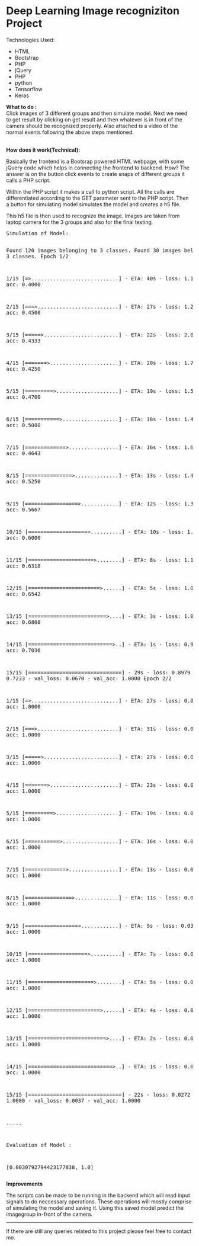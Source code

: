 <h1>Deep Learning Image recogniziton Project</h1>

Technologies Used:
<ul>
  <li>
  HTML
  </li>
  <li>
  Bootstrap
  </li>
  <li>
  PHP
  </li>
  <li>
  jQuery
  </li>
  <li>
  PHP
  </li>
  <li>
  python
  </li>
  <li>
  Tensorflow
  </li>
  <li>
  Keras
  </li>

</ul>


<b>What to do :</b>
<br>
Click images of 3 different groups and then simulate model. Next we need to get result by clicking on get result and then whatever is in front of the camera should be recognized properly.
Also attached is a video of the normal events following the above steps mentioned.

<br>
<b>How does it work(Technical):</b>
<p>Basically the frontend is a Bootsrap powered HTML webpage, with some jQuery code which helps in connecting the frontend to backend. How? The answer is on the button click events to create snaps of different groups it calls a PHP script.</p>

<p>Within the PHP script it makes a call to python script. All the calls are differentiated according to the GET parameter sent to the PHP script. Then a button for simulating model simulates the model and creates a h5 file.</p>

<p>This h5 file is then used to recognize the image. Images are taken from laptop camera for the 3 groups and also for the final testing.</p>
<pre>
Simulation of Model: 

Found 120 images belonging to 3 classes.
Found 30 images belonging to 3 classes.
Epoch 1/2

 1/15 [=>............................] - ETA: 40s - loss: 1.1104 - acc: 0.4000

 2/15 [===>..........................] - ETA: 27s - loss: 1.2210 - acc: 0.4500

 3/15 [=====>........................] - ETA: 22s - loss: 2.0328 - acc: 0.4333

 4/15 [=======>......................] - ETA: 20s - loss: 1.7875 - acc: 0.4250

 5/15 [=========>....................] - ETA: 19s - loss: 1.5597 - acc: 0.4700

 6/15 [===========>..................] - ETA: 18s - loss: 1.4218 - acc: 0.5000

 7/15 [=============>................] - ETA: 16s - loss: 1.6278 - acc: 0.4643

 8/15 [===============>..............] - ETA: 13s - loss: 1.4966 - acc: 0.5250

 9/15 [=================>............] - ETA: 12s - loss: 1.3725 - acc: 0.5667

10/15 [===================>..........] - ETA: 10s - loss: 1.2600 - acc: 0.6000

11/15 [=====================>........] - ETA: 8s - loss: 1.1678 - acc: 0.6318 

12/15 [=======================>......] - ETA: 5s - loss: 1.0867 - acc: 0.6542

13/15 [=========================>....] - ETA: 3s - loss: 1.0215 - acc: 0.6808

14/15 [===========================>..] - ETA: 1s - loss: 0.9566 - acc: 0.7036

15/15 [==============================] - 29s - loss: 0.8979 - acc: 0.7233 - val_loss: 0.0670 - val_acc: 1.0000
Epoch 2/2

 1/15 [=>............................] - ETA: 27s - loss: 0.0890 - acc: 1.0000

 2/15 [===>..........................] - ETA: 31s - loss: 0.0737 - acc: 1.0000

 3/15 [=====>........................] - ETA: 27s - loss: 0.0617 - acc: 1.0000

 4/15 [=======>......................] - ETA: 23s - loss: 0.0550 - acc: 1.0000

 5/15 [=========>....................] - ETA: 19s - loss: 0.0503 - acc: 1.0000

 6/15 [===========>..................] - ETA: 16s - loss: 0.0474 - acc: 1.0000

 7/15 [=============>................] - ETA: 13s - loss: 0.0441 - acc: 1.0000

 8/15 [===============>..............] - ETA: 11s - loss: 0.0401 - acc: 1.0000

 9/15 [=================>............] - ETA: 9s - loss: 0.0370 - acc: 1.0000 

10/15 [===================>..........] - ETA: 7s - loss: 0.0366 - acc: 1.0000

11/15 [=====================>........] - ETA: 5s - loss: 0.0353 - acc: 1.0000

12/15 [=======================>......] - ETA: 4s - loss: 0.0326 - acc: 1.0000

13/15 [=========================>....] - ETA: 2s - loss: 0.0303 - acc: 1.0000

14/15 [===========================>..] - ETA: 1s - loss: 0.0288 - acc: 1.0000

15/15 [==============================] - 22s - loss: 0.0272 - acc: 1.0000 - val_loss: 0.0037 - val_acc: 1.0000

.....

Evaluation of Model :

[0.0030792794423177838, 1.0]
</pre>

<b>Improvements</b>

<p>
The scripts can be made to be running in the backend which will read input signals to do neccessary operations. These operations will mostly comprise of simulating the model and saving it. Using this saved model predict the imagegroup in-front of the camera.
</p>

<hr>
If there are still any queries related to this project please feel free to contact me.
